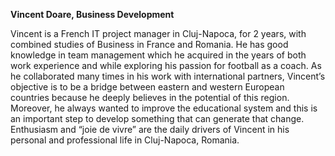 **Vincent Doare, Business Development**

Vincent is a French IT project manager in Cluj-Napoca, for 2 years, with combined studies of Business in France and Romania. He has good knowledge in team management which he acquired in the years of both work experience and while exploring his passion for football as a coach. As he collaborated many times in his work with international partners, Vincent’s objective is to be a bridge between eastern and western European countries because he deeply believes in the potential of this region. Moreover, he always wanted to improve the educational system and this is an important step to develop something that can generate that change. Enthusiasm and “joie de vivre” are the daily drivers of Vincent in his personal and professional life in Cluj-Napoca, Romania.
